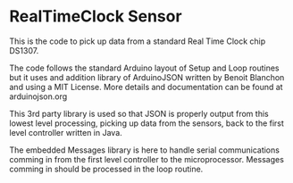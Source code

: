 RealTimeClock Sensor
==================

This is the  code to pick up data from a standard Real Time Clock chip DS1307.

The code follows the standard Arduino layout of Setup and Loop routines but it uses
and addition library of ArduinoJSON written by Benoit Blanchon and using a
MIT License. More details and documentation can be found at arduinojson.org

This 3rd party library is used so that JSON is properly output from this lowest level 
processing, picking up data from the sensors, back to the first level controller 
written in Java. 

The embedded Messages library is here to handle serial communications comming
in from the first level controller to the microprocessor. Messages comming in
should be processed in the loop routine.  
